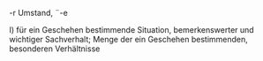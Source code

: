 -r Umstand, ¨-e

I) für ein Geschehen bestimmende Situation, bemerkenswerter und wichtiger Sachverhalt; Menge der ein Geschehen bestimmenden, besonderen Verhältnisse